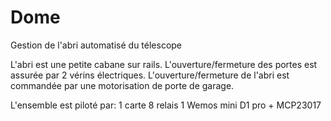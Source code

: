 # Dome
Gestion de l'abri automatisé du télescope

L'abri est une petite cabane sur rails.
L'ouverture/fermeture des portes est assurée par 2 vérins électriques.
L'ouverture/fermeture de l'abri est commandée par une motorisation de porte de garage.

L'ensemble est piloté par:
    1 carte 8 relais
    1 Wemos mini D1 pro + MCP23017
